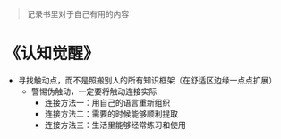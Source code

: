 <!--
 * @Author: dongqingming
 * @Date: 2021-03-23 20:42:46
 * @LastEditTime: 2021-03-23 20:42:55
 * @LastEditors: dongqingming
 * @Description: Do not edit
 * @FilePath: /dqm07.github.io/docs/article/read-diary.md
 * no bug no code
-->
> 记录书里对于自己有用的内容
# 《认知觉醒》
- 寻找触动点，而不是照搬别人的所有知识框架（在舒适区边缘一点点扩展）
  - 警惕伪触动，一定要将触动连接实际
    - 连接方法一：用自己的语言重新组织
    - 连接方法二：需要的时候能够顺利提取
    - 连接方法三：生活里能够经常练习和使用